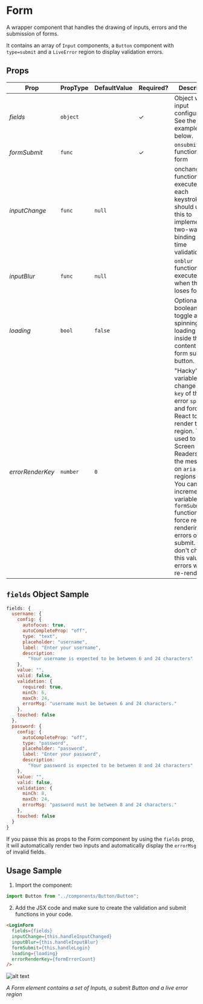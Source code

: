 # Form

A wrapper component that handles the drawing of inputs, errors and the submission of forms.

It contains an array of `Input` components, a `Button` component with `type=submit` and a `LiveError` region to display validation errors.

## Props

| Prop             | PropType | DefaultValue | Required? | Description                                                                                                                                                                                                                                                                                                                                                     |
| ---------------- | -------- | ------------ | --------- | --------------------------------------------------------------------------------------------------------------------------------------------------------------------------------------------------------------------------------------------------------------------------------------------------------------------------------------------------------------- |
| _fields_         | `object` |              | ✓         | Object with input configurations. See the example below.                                                                                                                                                                                                                                                                                                        |
| _formSubmit_     | `func`   |              | ✓         | `onsubmit` function of the form                                                                                                                                                                                                                                                                                                                                 |
| _inputChange_    | `func`   | `null`       |           | onchange function executed on each keystroke. You should use this to implement two-way binding / real-time validation.                                                                                                                                                                                                                                          |
| _inputBlur_      | `func`   | `null`       |           | `onblur` function executed when the input loses focus.                                                                                                                                                                                                                                                                                                          |
| _loading_        | `bool`   | `false`      |           | Optional boolean to toggle a spinning loading icon inside the content of the form submit button.                                                                                                                                                                                                                                                                |
| _errorRenderKey_ | `number` | `0`          |           | "Hacky" variable to change the `key` of the error `span`s and force React to re-render this region. This is used to make Screen Readers read the message on `aria-live` regions again. You can increment this variable on the `formSubmit` function to force re-rendering of errors on each submit. If you don't change this value, the errors won't re-render. |

## `fields` Object Sample

```javascript
fields: {
  username: {
    config: {
      autofocus: true,
      autoCompleteProp: "off",
      type: "text",
      placeholder: "username",
      label: "Enter your username",
      description:
        "Your username is expected to be between 6 and 24 characters"
    },
    value: "",
    valid: false,
    validation: {
      required: true,
      minCh: 6,
      maxCh: 24,
      errorMsg: "username must be between 6 and 24 characters."
    },
    touched: false
  },
  password: {
    config: {
      autoCompleteProp: "off",
      type: "password",
      placeholder: "password",
      label: "Enter your password",
      description:
        "Your password is expected to be between 8 and 24 characters"
    },
    value: "",
    valid: false,
    validation: {
      minCh: 8,
      maxCh: 24,
      errorMsg: "password must be between 8 and 24 characters."
    },
    touched: false
  }
}
```

If you passe this as props to the Form component by using the `fields` prop, it will automatically render two inputs and automatically display the `errorMsg` of invalid fields.

## Usage Sample

1. Import the component:

```javascript
import Button from "../components/Button/Button";
```

2. Add the JSX code and make sure to create the validation and submit functions in your code.

```html
<LoginForm
  fields={fields}
  inputChange={this.handleInputChanged}
  inputBlur={this.handleInputBlur}
  formSubmit={this.handleLogin}
  loading={loading}
  errorRenderKey={formErrorCount}
/>
```

![alt text](http://lacerda.design/Shopify/Form.png "Form")

_*A Form element contains a set of Inputs, a submit Button and a live error region*_
